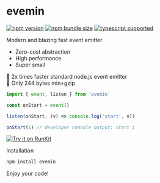 # evemin

[![npm version](https://img.shields.io/npm/v/evemin?style=flat-square)](https://www.npmjs.com/package/evemin) [![npm bundle size](https://img.shields.io/bundlephobia/minzip/evemin?style=flat-square)](https://bundlephobia.com/result?p=evemin) [![typescript supported](https://img.shields.io/npm/types/typescript?style=flat-square)](index.d.ts)

Modern and blazing fast event emitter

- Zero-cost abstraction
- High performance
- Super small

🌈 2x times faster standard node.js event emitter
<br>
🌈 Only 244 bytes min+gzip


```javascript
import { event, listen } from 'evemin'

const onStart = event()

listen(onStart, (v) => console.log('start', v))

onStart(1) // developer console output: start 1
```

[![Try it on RunKit](https://badge.runkitcdn.com/>.svg)](https://runkit.com/betula/62f6253e0533460009786124)

Installation

```bash
npm install evemin
```

Enjoy your code!